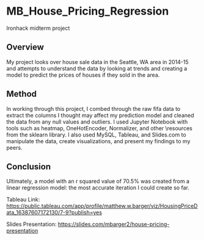 # MB_House_Pricing_Regression
Ironhack midterm project

## Overview

My project looks over house sale data in the Seattle, WA area in 2014-15 and 
attempts to understand the data by looking at trends and creating a model to 
predict the prices of houses if they sold in the area.

## Method

In working through this project, I combed through the raw fifa data to extract the columns 
I thought may affect my prediction model and cleaned the data from any null values and outliers.
I used Jupyter Notebook with tools such as heatmap, OneHotEncoder, Normalizer, and other 
\resources from the sklearn library. I also used MySQL, Tableau, and Slides.com to manipulate 
the data, create visualizations, and present my findings to my peers. 

## Conclusion

Ultimately, a model with an r squared value of 70.5% was created from a linear regression model:
the most accurate iteration I could create so far. 




Tableau Link: https://public.tableau.com/app/profile/matthew.w.barger/viz/HousingPriceData_16387607172130/7-9?publish=yes

Slides Presentation: https://slides.com/mbarger2/house-pricing-presentation
